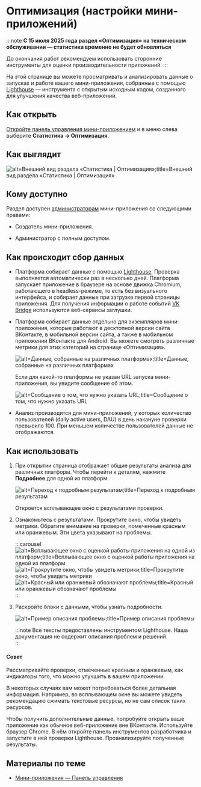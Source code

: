 
<!-- ---
title: 'Мини-приложения | Панель управления | Статистика | Оптимизация'
is_hidden: false
is_search_available: true
menu: 'main_menu'
visible_to_search_robots: true
meta_description: 
redirect_to: 
lang: ru
--- -->

# Оптимизация (настройки мини-приложений)

:::note
**С 15 июля 2025 года раздел «Оптимизация» на техническом обслуживании — статистика временно не будет обновляться**

До окончания работ рекомендуем использовать сторонние инструменты для оценки производительности приложений.
:::

На этой странице вы можете просматривать и анализировать данные о запусках и работе вашего мини-приложения, собранные с помощью [Lighthouse](https://developer.chrome.com/docs/lighthouse/overview) — инструмента с открытым исходным кодом, созданного для улучшения качества веб-приложений.

## Как открыть

[Откройте панель управления мини-приложением](mini-apps/settings/overview) и в меню слева выберите **Статистика&nbsp;&rarr; Оптимизация**.

## Как выглядит

<!-- /exclusions/_images/mini-apps/settings/stats/optimization-page.png -->
![alt=Внешний вид раздела «Статистика | Оптимизация»;title=Внешний вид раздела «Статистика | Оптимизация»](db0e394b4c40a12090e48a8f07371d3f96c2c64ba1da4133d7473783 "5790532234924838560")

## Кому доступно

Раздел доступен [администраторам](mini-apps/settings/managers) мини-приложения со следующими правами:

* Создатель мини-приложения.

* Администратор с полным доступом.

## Как происходит сбор данных

* Платформа собирает данные с помощью [Lighthouse](https://developer.chrome.com/docs/lighthouse/overview). Проверка  выполняется автоматически раз в несколько дней. Платформа запускает приложение в браузере на основе движка Chromium, работающего в headless-режиме, то есть без визуального интерфейса, и собирает данные при загрузке первой страницы приложения. Для получения информации о работе событий [VK Bridge](bridge/overview) используются веб-сервисы заглушки.

* Платформа собирает данные отдельно для экземпляров мини-приложения, которые работают в десктопной версии сайта ВКонтакте, в мобильной версии сайта, а также в мобильном приложении ВКонтакте для Android. Вы можете смотреть различные метрики для этих категорий на странице «Оптимизация».

    <!-- /exclusions/_images/mini-apps/settings/stats/optimization-page-different-platforms.webp -->
    ![alt=Данные, собранные на различных платформах;title=Данные, собранные на различных платформах](947c86f61c555f88fb5a24555dd014b7b50b2a63cd0469b8ca26778c "7526298822637708588")

    Если для какой-то платформы не указан URL запуска мини-приложения, вы увидите сообщение об этом.

    <!-- /exclusions/_images/mini-apps/settings/stats/optimization-page-no-url.webp -->
    ![alt=Сообщение о том, что нужно указать URL;title=Сообщение о том, что нужно указать URL](3c2fd7a8cf1d3cf48f3557d436ec3abcac78212ca2d1999949a49d18 "-5329819254078454380")

* Анализ производится для мини-приложений, у которых количество пользователей (daily active users, DAU) в день накануне проверки превысило 100. При меньшем количестве пользователей данные не отображаются.

## Как использовать

1. При открытии страница отображает общие результаты анализа для различных платформ. Чтобы перейти к деталям, нажмите **Подробнее** для одной из платформ.

    <!-- /exclusions/_images/mini-apps/settings/stats/optimization-page-details-link.webp -->
    ![alt=Переход к подробным результатам;title=Переход к подробным результатам](ac5ce38413300f791bf790aa601001ddea8abdf74be88ee7ceb382d7 "-552177892377258960")

    Откроется всплывающее окно с результатами проверки.

1. Ознакомьтесь с результатами. Прокрутите окно, чтобы увидеть метрики. Обратите внимание на проверки, помеченные красным или оранжевым. Эти цвета указывают на проблемы.

    <!-- /exclusions/_images/mini-apps/settings/stats/optimization-page-platform-results.webp -->
    <!-- /exclusions/_images/mini-apps/settings/stats/optimization-page-metrics.webp -->
    <!-- /exclusions/_images/mini-apps/settings/stats/optimization-page-failed-checks.webp -->
    :::carousel
    ![alt=Всплывающее окно с оценкой работы приложения на одной из платформ;title=Всплывающее окно с оценкой работы приложения на одной из платформ](368366b0bc841b8df2f142d9d00073ecc05936c2f8ab67055355d821 "4999932001161771150")
    ![alt=Прокрутите окно, чтобы увидеть метрики;title=Прокрутите окно, чтобы увидеть метрики](115a31cc4978bf9506693e8b7be69a730afd23c5097a66110feb3dec "1069849660161157433")
    ![alt=Красный или оранжевый обозначают проблемы;title=Красный или оранжевый обозначают проблемы](512086f226e9eff712a160cf589b612edf9ce3e40afe765f0c2377ed "-1471338585144791974")
    :::

1. Раскройте блоки с данными, чтобы узнать подробности.  

    <!-- /exclusions/_images/mini-apps/settings/stats/optimization-page-expand-explanation.webp -->
    ![alt=Пример описания проблемы;title=Пример описания проблемы](d5797441ae72a57c8bfdda27311f9bed26993aafef00343259bbc204 "7544670866094531418")

    :::note
    Все тексты предоставлены инструментом Lighthouse. Наша документация не содержит описания проблем и решений.  
    :::

#### Совет

Рассматривайте проверки, отмеченные красным и оранжевым, как индикаторы того, что можно улучшить в вашем приложении.

В некоторых случаях вам может потребоваться более детальная информация. Например, во всплывающем окне вы можете увидеть рекомендацию сжимать текстовые ресурсы, но не сам список таких ресурсов.

Чтобы получить дополнительные данные, попробуйте открыть ваше приложение как обычное веб-приложение вне ВКонтакте. Используйте браузер Chrome. В нём откройте панель инструментов разработчика и запустите в ней проверки Lighthouse. Проанализируйте полученные результаты.

## Материалы по теме

* [Мини-приложения — Панель управления](mini-apps/settings/overview)

